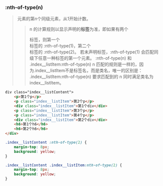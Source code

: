 ### :nth-of-type(n)
> 元素的第n个同级元素，从1开始计数。
>> n 的计算规则以显示声明的<b>标签</b>为准，即如果有两个 <div> 标签，则第一个 <div> 标签的 :nth-of-type(1)，第二个 <div> 标签的 :nth-of-type(2)。
>> 若未声明标签，:nth-of-type(1) 会匹配同级下任意一种标签的第一个元素。
>> :nth-of-type(n) 和 .index__listItem:nth-of-type(n) n 匹配的规则是一样的，因为.index__listItem不是标签名，而是类名，唯一的区别是： 
>> .index__listItem:nth-of-type(n) 要求匹配到的 n 同时满足类名为 index__listItem。
```html
div class="index__listContent">
    <p>第1个p</p>
    <p class="index__listItem">第2个p</p>
    <div class="index__listItem">第1个div</div>
    <p class="index__listItem">第3个p</p>
    <p class="index__listItem">第4个p</p>
    <div class="index__listItem">第2个div</div>
    <h6>第1个h6</h6>
    <h6>第2个h6</h6>
</div>
```
```css
.index__listContent :nth-of-type(2) {
    margin-top: 8px;
    background: yellow;
}
```
```css
.index__listContent .index__listItem:nth-of-type(2) {
    margin-top: 8px;
    background: yellow;
}
```